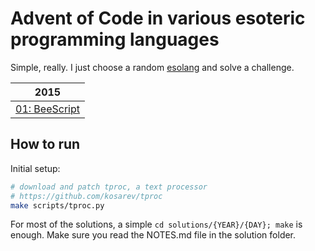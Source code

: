 # Advent of Code in various esoteric programming languages

Simple, really. I just choose a random [esolang][esolangs-wiki] and solve a challenge.

| 2015                                |
| ----------------------------------- |
| [01: BeeScript](solutions/2015/01/) |

[esolangs-wiki]: https://esolangs.org/wiki/Main_Page

## How to run

Initial setup:

```sh
# download and patch tproc, a text processor
# https://github.com/kosarev/tproc
make scripts/tproc.py
```

For most of the solutions, a simple `cd solutions/{YEAR}/{DAY}; make` is enough.
Make sure you read the NOTES.md file in the solution folder.
